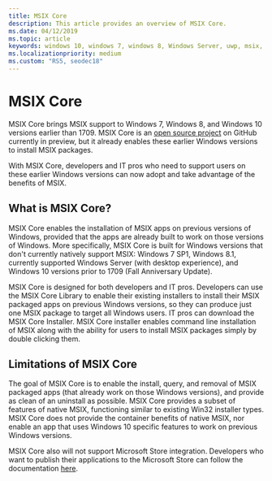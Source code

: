 ```yaml
---
title: MSIX Core
description: This article provides an overview of MSIX Core.
ms.date: 04/12/2019
ms.topic: article
keywords: windows 10, windows 7, windows 8, Windows Server, uwp, msix, msixcore, 1709, 1703, 1607, 1511, 1507
ms.localizationpriority: medium
ms.custom: "RS5, seodec18"
---
```



# MSIX Core

MSIX Core brings MSIX support to Windows 7, Windows 8, and Windows 10 versions earlier than 1709. MSIX Core is an [open source project](https://github.com/Microsoft/msix-packaging/tree/master/preview/MsixCore) on GitHub currently in preview, but it already enables these earlier Windows versions to install MSIX packages.

With MSIX Core, developers and IT pros who need to support users on these earlier Windows versions can now adopt and take advantage of the benefits of MSIX.

##  What is MSIX Core?

MSIX Core enables the installation of MSIX apps on previous versions of Windows, provided that the apps are already built to work on those versions of Windows. More specifically, MSIX Core is built for Windows versions that don't currently natively support MSIX: Windows 7 SP1, Windows 8.1, currently supported Windows Server (with desktop experience), and Windows 10 versions prior to 1709 (Fall Anniversary Update).

MSIX Core is designed for both developers and IT pros. Developers can use the MSIX Core Library to enable their existing installers to install their MSIX packaged apps on previous Windows versions, so they can produce just one MSIX package to target all Windows users. IT pros can download the MSIX Core Installer.  MSIX Core installer enables command line installation of MSIX along with the ability for users to install MSIX packages simply by double clicking them.

## Limitations of MSIX Core

The goal of MSIX Core is to enable the install, query, and removal of MSIX packaged apps (that already work on those Windows versions), and provide as clean of an uninstall as possible. MSIX Core provides a subset of features of native MSIX, functioning similar to existing Win32 installer types. MSIX Core does not provide the container benefits of native MSIX, nor enable an app that uses Windows 10 specific features to work on previous Windows versions. 

MSIX Core also will not support Microsoft Store integration. Developers who want to publish their applications to the Microsoft Store can follow the documentation [here](https://docs.microsoft.com/windows/uwp/publish/).
